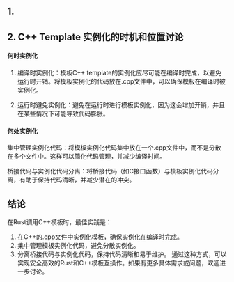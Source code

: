 ## 1. 
## 2. C++ Template 实例化的时机和位置讨论
#### 何时实例化

1. 编译时实例化：模板C++ template的实例化应尽可能在编译时完成，以避免运行时开销。将模板实例化的代码放在.cpp文件中，可以确保模板在编译时被实例化。

2. 运行时避免实例化：避免在运行时进行模板实例化，因为这会增加开销，并且在某些情况下可能导致代码膨胀。

#### 何处实例化

集中管理实例化代码：将模板实例化代码集中放在一个.cpp文件中，而不是分散在多个文件中。这样可以简化代码管理，并减少编译时间。

桥接代码与实例化代码分离：将桥接代码（如C接口函数）与模板实例化代码分离，有助于保持代码清晰，并减少潜在的冲突。

## 结论
在Rust调用C++模板时，最佳实践是：

1. 在C++的.cpp文件中实例化模板，确保实例化在编译时完成。
2. 集中管理模板实例化代码，避免分散实例化。
3. 分离桥接代码与实例化代码，保持代码清晰和易于维护。
通过这种方式，可以实现安全高效的Rust和C++模板互操作。如果有更多具体需求或问题，欢迎进一步讨论。



